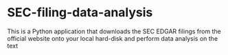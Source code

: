 # SEC-filing-data-analysis
This is a Python application that downloads the SEC EDGAR filings from the official website onto your local hard-disk and perform data analysis on the text
